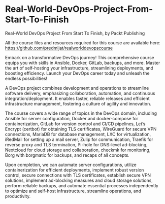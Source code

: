 # Real-World-DevOps-Project-From-Start-To-Finish
Real-World DevOps Project From Start To Finish, by Packt Publishing

All the course files and resources required for this course are available here:
https://github.com/predmijat/realworlddevopscourse

Embark on a transformative DevOps journey! This comprehensive course equips you with skills in Ansible, Docker, GitLab, backups, and more. Master the art of self-hosting your infrastructure, streamlining deployments, and boosting efficiency. Launch your DevOps career today and unleash the endless possibilities!

A DevOps project combines development and operations to streamline software delivery, emphasizing collaboration, automation, and continuous integration/deployment. It enables faster, reliable releases and efficient infrastructure management, fostering a culture of agility and innovation.

The course covers a wide range of topics in the DevOps domain, including Ansible for server configuration, Docker and docker-compose for containerization, GitLab for version control and CI/CD pipelines, Let’s Encrypt (certbot) for obtaining TLS certificates, WireGuard for secure VPN connections, MariaDB for database management, LXC for virtualization, iRedMail for setting up a mail server, Zulip for communication, Traefik for reverse proxy and TLS termination, Pi-hole for DNS-level ad-blocking, Nextcloud for cloud storage and collaboration, checkmk for monitoring, Borg with borgmatic for backups, and recaps of all concepts.

Upon completion, we can automate server configurations, utilize containerization for efficient deployments, implement robust version control, secure connections with TLS certificates, establish secure VPN solutions, implement ad-blocking measures and cloud storage solutions, perform reliable backups, and automate essential processes independently to optimize and self-host infrastructure, streamline operations, and productivity.
